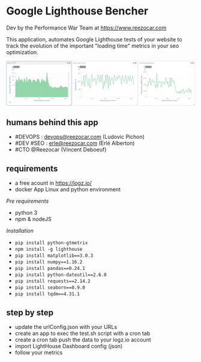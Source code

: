 # Google Lighthouse Bencher
Dev by the Performance War Team at https://www.reezocar.com

This application, automates Google Lighthouse tests of your website to track the evolution of the important "loading time" metrics in your seo optimization.

![https://www.reezocar.com Speed Index SEO optimization](https://github.com/erleRocket/lighthouse-bencher/blob/master/SEO-optim-win.png)

## humans behind this app
- #DEVOPS : devops@reezocar.com (Ludovic Pichon)
- #DEV #SEO : erle@reezocar.com (Erlé Alberton)
- #CTO @Reezocar (Vincent Deboeuf)

## requirements
- a free acount in https://logz.io/
- docker App Linux and python environment

*Pre requirements*

- python 3
- npm & nodeJS

*Installation*

- `pip install python-gtmetrix`
- `npm install -g lighthouse`
- `pip install matplotlib==3.0.3`
- `pip install numpy==1.16.2`
- `pip install pandas==0.24.1`
- `pip install python-dateutil==2.6.0`
- `pip install requests==2.14.2`
- `pip install seaborn==0.9.0`
- `pip install tqdm==4.31.1`

## step by step
- update the urlConfig.json with your URLs
- create an app to exec the test.sh script with a cron tab
- create a cron tab push the data to your logz.io account
- import LightHouse Dashboard config (json)
- follow your metrics

